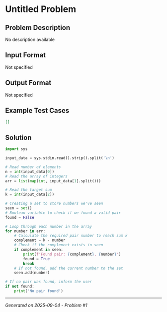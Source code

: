 # Untitled Problem

## Problem Description
No description available

## Input Format
Not specified

## Output Format
Not specified

## Example Test Cases
```json
[]
```

## Solution
```python
import sys

input_data = sys.stdin.read().strip().split('\n')

# Read number of elements
n = int(input_data[0])
# Read the array of integers
arr = list(map(int, input_data[1].split()))

# Read the target sum
k = int(input_data[2])

# Creating a set to store numbers we've seen
seen = set()
# Boolean variable to check if we found a valid pair
found = False

# Loop through each number in the array
for number in arr:
    # Calculate the required pair number to reach sum k
    complement = k - number
    # Check if the complement exists in seen
    if complement in seen:
        print(f'Found pair: {complement}, {number}')
        found = True
        break
    # If not found, add the current number to the set
    seen.add(number)

# If no pair was found, inform the user
if not found:
    print('No pair found')
```

---
*Generated on 2025-09-04 - Problem #1*